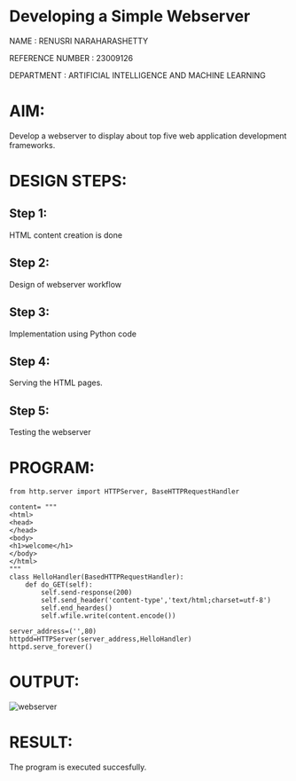 # Developing a Simple Webserver
NAME : RENUSRI NARAHARASHETTY

REFERENCE NUMBER : 23009126

DEPARTMENT : ARTIFICIAL INTELLIGENCE AND MACHINE LEARNING

# AIM:

Develop a webserver to display about top five web application development frameworks.

# DESIGN STEPS:

## Step 1:

HTML content creation is done

## Step 2:

Design of webserver workflow

## Step 3:

Implementation using Python code

## Step 4:

Serving the HTML pages.

## Step 5:

Testing the webserver
# PROGRAM:
```
from http.server import HTTPServer, BaseHTTPRequestHandler

content= """
<html>
<head>
</head>
<body>
<h1>welcome</h1>
</body>
</html>
"""
class HelloHandler(BasedHTTPRequestHandler):
    def do_GET(self):
        self.send-response(200)
        self.send_header('content-type','text/html;charset=utf-8')
        self.end_heardes()
        self.wfile.write(content.encode())

server_address=('',80)
httpdd=HTTPServer(server_address,HelloHandler)
httpd.serve_forever()
```

# OUTPUT:
![webserver](https://github.com/Renusri-Naraharasetty/WEB-SERVER/assets/146916363/8453aefd-ede2-4fd3-b49e-5091b523ac1e)


# RESULT:

The program is executed succesfully.

